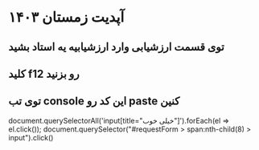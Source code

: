 # آپدیت زمستان ۱۴۰۳
## توی قسمت ارزشیابی وارد ارزشیابیه یه استاد بشید
## کلید f12 رو بزنید
## توی تب console این کد رو paste کنین


document.querySelectorAll('input[title="خیلی خوب"]').forEach(el => el.click()); 
document.querySelector("#requestForm > span:nth-child(8) > input").click()
